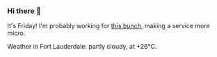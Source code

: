 ### Hi there :wave:

It's Friday! I'm probably working for [this bunch](https://github.com/kohofinancial), making a service more micro.

Weather in Fort Lauderdale: partly cloudy, at +26°C.
